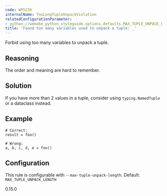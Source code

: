 ```yaml
---
code: WPS236
internalName: TooLongTupleUnpackViolation
relatedConfigurationParameter:
- python://wemake_python_styleguide.options.defaults.MAX_TUPLE_UNPACK_LENGTH
title: 'Found too many variables used to unpack a tuple: _'
---
```


Forbid using too many variables to unpack a tuple.

## Reasoning
The order and meaning are hard to remember.

## Solution
If you have more than 2 values in a tuple, consider using
`typing.NamedTuple` or a dataclass instead.

## Example

    # Correct:
    result = foo()
    
    # Wrong:
    a, b, c, d, e = foo()

## Configuration
This rule is configurable with `--max-tuple-unpack-length`. Default:
`MAX_TUPLE_UNPACK_LENGTH`

<div class="versionadded">

0.15.0

</div>